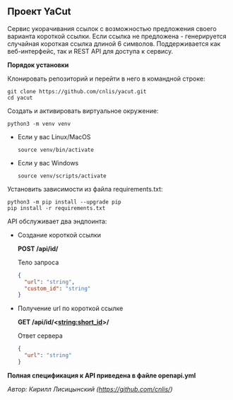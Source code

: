 ## Проект YaCut ##

Сервис укорачивания ссылок с возможностью предложения своего варианта короткой 
ссылки. Если ссылка не предложена - генерируется случайная короткая ссылка 
длиной 6 символов. Поддерживается как веб-интерфейс, так и REST API для доступа
к сервису.

**Порядок установки**

Клонировать репозиторий и перейти в него в командной строке:
```
git clone https://github.com/cnlis/yacut.git
cd yacut
```
Cоздать и активировать виртуальное окружение:
```
python3 -m venv venv
```
* Если у вас Linux/MacOS
    ```
    source venv/bin/activate
    ```
* Если у вас Windows
    ```
    source venv/scripts/activate
    ```

Установить зависимости из файла requirements.txt:
```
python3 -m pip install --upgrade pip
pip install -r requirements.txt
```

API обслуживает два эндпоинта:
* Создание короткой ссылки 

  **POST /api/id/**

  Тело запроса
  ```json
  {
    "url": "string",
    "custom_id": "string"
  }
  ```

* Получение url по короткой ссылке

  **GET /api/id/<<string:short_id>>/**

  Ответ сервера
  ```json
  {
    "url": "string"
  }
  ```
**Полная спецификация к API приведена в файле openapi.yml**

*Автор: Кирилл Лисицынский (https://github.com/cnlis/)*

